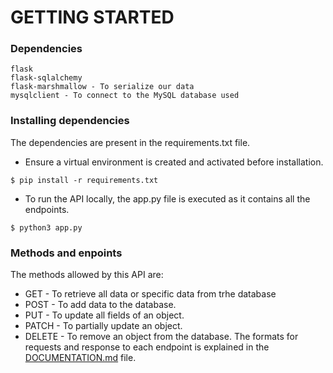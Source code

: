 # GETTING STARTED
### Dependencies
```
flask
flask-sqlalchemy
flask-marshmallow - To serialize our data
mysqlclient - To connect to the MySQL database used
```
### Installing dependencies
The dependencies are present in the requirements.txt file.
- Ensure a virtual environment is created and activated before installation.
```
$ pip install -r requirements.txt
```
- To run the API locally, the app.py file is executed as it contains all the endpoints.
```
$ python3 app.py
```
### Methods and enpoints
The methods allowed by this API are:
- GET - To retrieve all data or specific data from trhe database
- POST - To add data to the database.
- PUT - To update all fields of an object.
- PATCH - To partially update an object.
- DELETE - To remove an object from the database.
The formats for requests and response to each endpoint is explained in the [DOCUMENTATION.md](https://github.com/BunmiFash/HNGx-Stage-2/blob/main/DOCUMENTATION.md) file.
